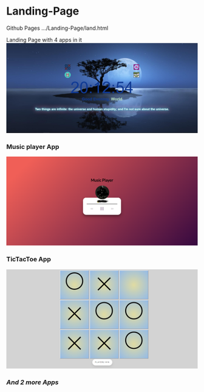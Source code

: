 # Landing-Page

Github Pages .../Landing-Page/land.html

Landing Page with 4 apps in it
![LandingPage](https://github.com/KarenTsaturyan/Project-images/blob/2b36255166ed43566abc249e905f84821eeefab7/forGit.png)
### Music player App
![MusicPlayer](https://github.com/KarenTsaturyan/Project-images/blob/2b36255166ed43566abc249e905f84821eeefab7/forGit2.png)
### TicTacToe App
![TicTacToe](https://github.com/KarenTsaturyan/Project-images/blob/2b36255166ed43566abc249e905f84821eeefab7/forGit3.png)

### ***And 2 more Apps***
